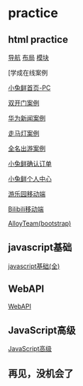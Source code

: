 # practice

## html practice

[导航](./%E5%9F%BA%E7%A1%80%E7%BB%83%E4%B9%A0/%E7%BB%BC%E5%90%88%E6%A1%88%E4%BE%8B-%E5%AF%BC%E8%88%AA.html)
[布局](./%E5%9F%BA%E7%A1%80%E7%BB%83%E4%B9%A0/%E7%BB%BC%E5%90%88%E6%A1%88%E4%BE%8B-%E5%B0%8F%E7%B1%B3%E5%B8%83%E5%B1%80.html)
[模块](./%E5%9F%BA%E7%A1%80%E7%BB%83%E4%B9%A0/%E7%BB%BC%E5%90%88%E6%A1%88%E4%BE%8B-%E5%B0%8F%E7%B1%B3%E6%A8%A1%E5%9D%97.html)

[学成在线案例

[](./%E5%AD%A6%E6%88%90%E5%9C%A8%E7%BA%BF/index.html)

[小兔鲜首页-PC](./%E5%B0%8F%E5%85%94%E9%B2%9C%E9%A6%96%E9%A1%B5-PC/index.html)

[双开门案例](./%E5%8F%8C%E5%BC%80%E9%97%A8/exercise.html)

[华为新闻案例](./%E5%8D%8E%E4%B8%BA%E6%96%B0%E9%97%BB/exercise.html)

[走马灯案例](./%E8%B5%B0%E9%A9%AC%E7%81%AF/%E8%B5%B0%E9%A9%AC%E7%81%AF.html)

[全名出游案例](./%E5%85%A8%E6%B0%91%E5%87%BA%E6%B8%B8%E5%AD%A3/exersize.html "CSS动画案例")

[小兔鲜确认订单](./%E5%B0%8F%E5%85%94%E9%B2%9C%E7%A1%AE%E8%AE%A4%E8%AE%A2%E5%8D%95-%E7%A7%BB%E5%8A%A8/order.html "移动端flex布局案例")

[小兔鲜个人中心](./%E5%B0%8F%E5%85%94%E9%B2%9C%E4%B8%AA%E4%BA%BA%E4%B8%AD%E5%BF%83-PC/%E5%B0%8F%E5%85%94%E9%B2%9C%E5%84%BF-%E4%B8%AA%E4%BA%BA%E4%B8%AD%E5%BF%83/center.html)

[游乐园移动端](./%E6%B8%B8%E4%B9%90%E5%9B%AD-%E7%A7%BB%E5%8A%A8/FC/exercise.html "移动端Rem布局")

[Bilibili移动端](./m.bilibili/exercise.html "vw/vh布局")

[AlloyTeam(bootstrap)](./AlloyTeam/index.html)

## javascript基础

[javascript基础(全)](./JavaScript%E5%9F%BA%E7%A1%80%E8%AF%AD%E6%B3%95/JavaScript%E5%9F%BA%E7%A1%80.html "javascript基础语法")

## WebAPI

[WebAPI](./WebAPI/WebAPI.html)

## JavaScript高级

[JavaScript高级](./JavaScript-%E9%AB%98%E7%BA%A7/JavaScript%E9%AB%98%E7%BA%A7.html)



## 再见，没机会了